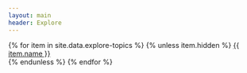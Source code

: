 ```yaml
---
layout: main
header: Explore
---
```


<div class="active-projects-list">
    {% for item in site.data.explore-topics %}
        {% unless item.hidden %}
            <a class="topic portfolio" href="explores/{{item.name}}.html">
                {{ item.name }}
            </a>
            <div class="separator"></div>
        {% endunless %}
    {% endfor %}
</div>
